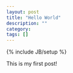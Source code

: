 ```yaml
---
layout: post
title: "Hello World"
description: ""
category: 
tags: []
---
```

{% include JB/setup %}

This is my first post!
